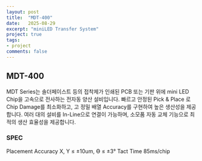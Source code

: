 ```yaml
---
layout: post
title:  "MDT-400"
date:   2025-08-29
excerpt: "miniLED Transfer System"
project: true
tags:
- project
comments: false
---
```


## MDT-400

MDT Series는 솔더페이스트 등의 접착제가 인쇄된 PCB 또는 기판 위에 mini LED Chip을 고속으로 전사하는 전자동 양산 설비입니다. 빠르고 안정된 Pick & Place 로 Chip Damage를 최소화하고, 고 정밀 배열 Accuracy를 구현하여 높은 생산성을 제공합니다. 여러 대의 설비를 In-Line으로 연결이 가능하며, 소모품 자동 교체 기능으로 최적의 생산 효율성을 제공합니다.

### SPEC
Placement Accuracy X, Y ≤ ±10um, Ө ≤ ±3° 
Tact Time 85ms/chip